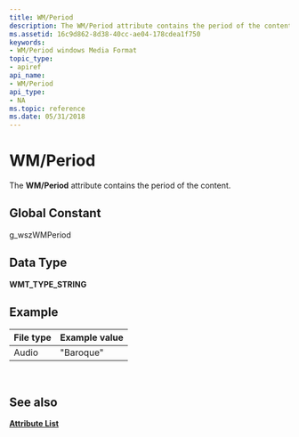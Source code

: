 ```yaml
---
title: WM/Period
description: The WM/Period attribute contains the period of the content.
ms.assetid: 16c9d862-8d38-40cc-ae04-178cdea1f750
keywords:
- WM/Period windows Media Format
topic_type:
- apiref
api_name:
- WM/Period
api_type:
- NA
ms.topic: reference
ms.date: 05/31/2018
---
```


# WM/Period

The **WM/Period** attribute contains the period of the content.

## Global Constant

g\_wszWMPeriod

## Data Type

**WMT\_TYPE\_STRING**

## Example



| File type | Example value |
|-----------|---------------|
| Audio     | "Baroque"     |



 

## See also

<dl> <dt>

[**Attribute List**](attribute-list.md)
</dt> </dl>

 

 




